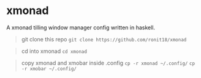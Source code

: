 # xmonad
A xmonad tilling window manager config written in haskell.

>git clone this repo
`git clone https://github.com/ronit18/xmonad`

>cd into xmonad
`cd xmonad`

>copy xmonad and xmobar inside .config
`cp -r xmonad ~/.config/`
`cp -r xmobar ~/.config/`

